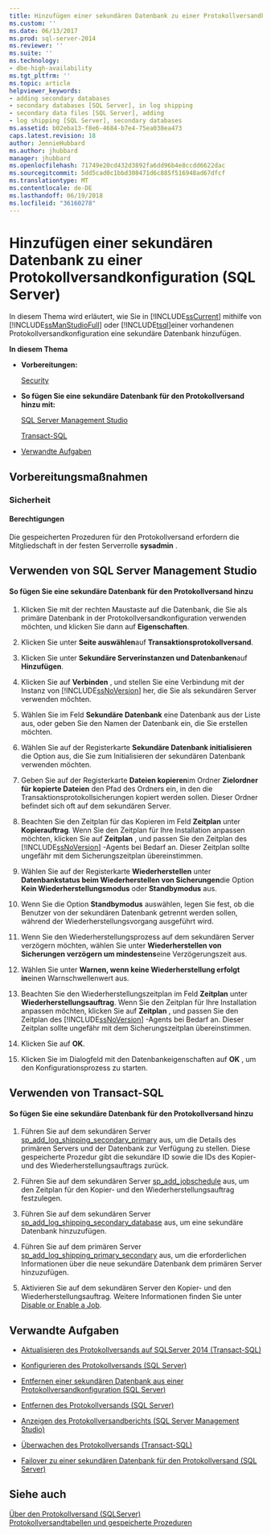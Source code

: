 ```yaml
---
title: Hinzufügen einer sekundären Datenbank zu einer Protokollversandkonfiguration (SQL Server) | Microsoft-Dokumentation
ms.custom: ''
ms.date: 06/13/2017
ms.prod: sql-server-2014
ms.reviewer: ''
ms.suite: ''
ms.technology:
- dbe-high-availability
ms.tgt_pltfrm: ''
ms.topic: article
helpviewer_keywords:
- adding secondary databases
- secondary databases [SQL Server], in log shipping
- secondary data files [SQL Server], adding
- log shipping [SQL Server], secondary databases
ms.assetid: b02eba13-f8e6-4684-b7e4-75ea038ea473
caps.latest.revision: 18
author: JennieHubbard
ms.author: jhubbard
manager: jhubbard
ms.openlocfilehash: 71749e20cd432d3892fa6dd96b4e8ccdd6622dac
ms.sourcegitcommit: 5dd5cad0c1bbd308471d6c885f516948ad67dfcf
ms.translationtype: MT
ms.contentlocale: de-DE
ms.lasthandoff: 06/19/2018
ms.locfileid: "36160278"
---
```

# <a name="add-a-secondary-database-to-a-log-shipping-configuration-sql-server"></a>Hinzufügen einer sekundären Datenbank zu einer Protokollversandkonfiguration (SQL Server)
  In diesem Thema wird erläutert, wie Sie in [!INCLUDE[ssCurrent](../../includes/sscurrent-md.md)] mithilfe von [!INCLUDE[ssManStudioFull](../../includes/ssmanstudiofull-md.md)] oder [!INCLUDE[tsql](../../includes/tsql-md.md)]einer vorhandenen Protokollversandkonfiguration eine sekundäre Datenbank hinzufügen.  
  
 **In diesem Thema**  
  
-   **Vorbereitungen:**  
  
     [Security](#Security)  
  
-   **So fügen Sie eine sekundäre Datenbank für den Protokollversand hinzu mit:**  
  
     [SQL Server Management Studio](#SSMSProcedure)  
  
     [Transact-SQL](#TsqlProcedure)  
  
-   [Verwandte Aufgaben](#RelatedTasks)  
  
##  <a name="BeforeYouBegin"></a> Vorbereitungsmaßnahmen  
  
###  <a name="Security"></a> Sicherheit  
  
####  <a name="Permissions"></a> Berechtigungen  
 Die gespeicherten Prozeduren für den Protokollversand erfordern die Mitgliedschaft in der festen Serverrolle **sysadmin** .  
  
##  <a name="SSMSProcedure"></a> Verwenden von SQL Server Management Studio  
  
#### <a name="to-add-a-log-shipping-secondary-database"></a>So fügen Sie eine sekundäre Datenbank für den Protokollversand hinzu  
  
1.  Klicken Sie mit der rechten Maustaste auf die Datenbank, die Sie als primäre Datenbank in der Protokollversandkonfiguration verwenden möchten, und klicken Sie dann auf **Eigenschaften**.  
  
2.  Klicken Sie unter **Seite auswählen**auf **Transaktionsprotokollversand**.  
  
3.  Klicken Sie unter **Sekundäre Serverinstanzen und Datenbanken**auf **Hinzufügen**.  
  
4.  Klicken Sie auf **Verbinden** , und stellen Sie eine Verbindung mit der Instanz von [!INCLUDE[ssNoVersion](../../includes/ssnoversion-md.md)] her, die Sie als sekundären Server verwenden möchten.  
  
5.  Wählen Sie im Feld **Sekundäre Datenbank** eine Datenbank aus der Liste aus, oder geben Sie den Namen der Datenbank ein, die Sie erstellen möchten.  
  
6.  Wählen Sie auf der Registerkarte **Sekundäre Datenbank initialisieren** die Option aus, die Sie zum Initialisieren der sekundären Datenbank verwenden möchten.  
  
7.  Geben Sie auf der Registerkarte **Dateien kopieren**im Ordner **Zielordner für kopierte Dateien** den Pfad des Ordners ein, in den die Transaktionsprotokollsicherungen kopiert werden sollen. Dieser Ordner befindet sich oft auf dem sekundären Server.  
  
8.  Beachten Sie den Zeitplan für das Kopieren im Feld **Zeitplan** unter **Kopierauftrag**. Wenn Sie den Zeitplan für Ihre Installation anpassen möchten, klicken Sie auf **Zeitplan** , und passen Sie den Zeitplan des [!INCLUDE[ssNoVersion](../../includes/ssnoversion-md.md)] -Agents bei Bedarf an. Dieser Zeitplan sollte ungefähr mit dem Sicherungszeitplan übereinstimmen.  
  
9. Wählen Sie auf der Registerkarte **Wiederherstellen** unter **Datenbankstatus beim Wiederherstellen von Sicherungen**die Option **Kein Wiederherstellungsmodus** oder **Standbymodus** aus.  
  
10. Wenn Sie die Option **Standbymodus** auswählen, legen Sie fest, ob die Benutzer von der sekundären Datenbank getrennt werden sollen, während der Wiederherstellungsvorgang ausgeführt wird.  
  
11. Wenn Sie den Wiederherstellungsprozess auf dem sekundären Server verzögern möchten, wählen Sie unter **Wiederherstellen von Sicherungen verzögern um mindestens**eine Verzögerungszeit aus.  
  
12. Wählen Sie unter **Warnen, wenn keine Wiederherstellung erfolgt in**einen Warnschwellenwert aus.  
  
13. Beachten Sie den Wiederherstellungszeitplan im Feld **Zeitplan** unter **Wiederherstellungsauftrag**. Wenn Sie den Zeitplan für Ihre Installation anpassen möchten, klicken Sie auf **Zeitplan** , und passen Sie den Zeitplan des [!INCLUDE[ssNoVersion](../../includes/ssnoversion-md.md)] -Agents bei Bedarf an. Dieser Zeitplan sollte ungefähr mit dem Sicherungszeitplan übereinstimmen.  
  
14. Klicken Sie auf **OK**.  
  
15. Klicken Sie im Dialogfeld mit den Datenbankeigenschaften auf **OK** , um den Konfigurationsprozess zu starten.  
  
##  <a name="TsqlProcedure"></a> Verwenden von Transact-SQL  
  
#### <a name="to-add-a-log-shipping-secondary-database"></a>So fügen Sie eine sekundäre Datenbank für den Protokollversand hinzu  
  
1.  Führen Sie auf dem sekundären Server [sp_add_log_shipping_secondary_primary](/sql/relational-databases/system-stored-procedures/sp-add-log-shipping-secondary-primary-transact-sql) aus, um die Details des primären Servers und der Datenbank zur Verfügung zu stellen. Diese gespeicherte Prozedur gibt die sekundäre ID sowie die IDs des Kopier- und des Wiederherstellungsauftrags zurück.  
  
2.  Führen Sie auf dem sekundären Server [sp_add_jobschedule](/sql/relational-databases/system-stored-procedures/sp-add-jobschedule-transact-sql) aus, um den Zeitplan für den Kopier- und den Wiederherstellungsauftrag festzulegen.  
  
3.  Führen Sie auf dem sekundären Server [sp_add_log_shipping_secondary_database](/sql/relational-databases/system-stored-procedures/sp-add-log-shipping-secondary-database-transact-sql) aus, um eine sekundäre Datenbank hinzuzufügen.  
  
4.  Führen Sie auf dem primären Server [sp_add_log_shipping_primary_secondary](/sql/relational-databases/system-stored-procedures/sp-add-log-shipping-primary-secondary-transact-sql) aus, um die erforderlichen Informationen über die neue sekundäre Datenbank dem primären Server hinzuzufügen.  
  
5.  Aktivieren Sie auf dem sekundären Server den Kopier- und den Wiederherstellungsauftrag. Weitere Informationen finden Sie unter [Disable or Enable a Job](../../ssms/agent/disable-or-enable-a-job.md).  
  
##  <a name="RelatedTasks"></a> Verwandte Aufgaben  
  
-   [Aktualisieren des Protokollversands auf SQLServer 2014 &#40;Transact-SQL&#41;](upgrading-log-shipping-to-sql-server-2016-transact-sql.md)  
  
-   [Konfigurieren des Protokollversands &#40;SQL Server&#41;](configure-log-shipping-sql-server.md)  
  
-   [Entfernen einer sekundären Datenbank aus einer Protokollversandkonfiguration &#40;SQL Server&#41;](remove-a-secondary-database-from-a-log-shipping-configuration-sql-server.md)  
  
-   [Entfernen des Protokollversands &#40;SQL Server&#41;](remove-log-shipping-sql-server.md)  
  
-   [Anzeigen des Protokollversandberichts &#40;SQL Server Management Studio&#41;](view-the-log-shipping-report-sql-server-management-studio.md)  
  
-   [Überwachen des Protokollversands &#40;Transact-SQL&#41;](monitor-log-shipping-transact-sql.md)  
  
-   [Failover zu einer sekundären Datenbank für den Protokollversand &#40;SQL Server&#41;](fail-over-to-a-log-shipping-secondary-sql-server.md)  
  
## <a name="see-also"></a>Siehe auch  
 [Über den Protokollversand &#40;SQLServer&#41;](about-log-shipping-sql-server.md)   
 [Protokollversandtabellen und gespeicherte Prozeduren](log-shipping-tables-and-stored-procedures.md)  
  
  
